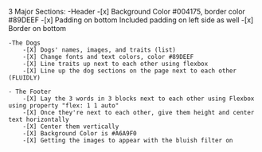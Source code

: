 3 Major Sections:
    -Header
        -[x] Background Color #004175, border color #89DEEF
        -[x] Padding on bottom
            Included padding on left side as well
        -[x] Border on bottom

    -The Dogs
        -[X] Dogs' names, images, and traits (list)
        -[X] Change fonts and text colors, color #89DEEF
        -[X] Line traits up next to each other using flexbox
        -[X] Line up the dog sections on the page next to each other (FLUIDLY)

    - The Footer
        -[X] Lay the 3 words in 3 blocks next to each other using Flexbox using property "flex: 1 1 auto"
        -[X] Once they're next to each other, give them height and center text horizontally
        -[X] Center them vertically 
        -[X] Background Color is #A6A9F0
        -[X] Getting the images to appear with the bluish filter on